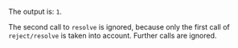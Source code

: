 The output is: `1`.

The second call to `resolve` is ignored, because only the first call of `reject/resolve` is taken into account. Further calls are ignored.
